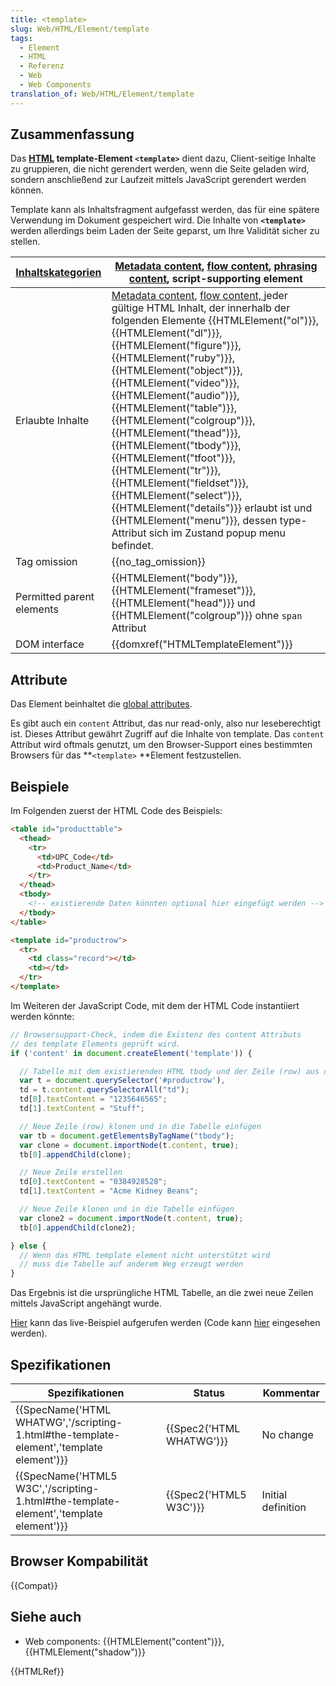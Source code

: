 ```yaml
---
title: <template>
slug: Web/HTML/Element/template
tags:
  - Element
  - HTML
  - Referenz
  - Web
  - Web Components
translation_of: Web/HTML/Element/template
---
```

## Zusammenfassung

Das **[HTML](/de/docs/Web/HTML) template-Element `<template>`** dient dazu, Client-seitige Inhalte zu gruppieren, die nicht gerendert werden, wenn die Seite geladen wird, sondern anschließend zur Laufzeit mittels JavaScript gerendert werden können.

Template kann als Inhaltsfragment aufgefasst werden, das für eine spätere Verwendung im Dokument gespeichert wird. Die Inhalte von **`<template>`** werden allerdings beim Laden der Seite geparst, um Ihre Validität sicher zu stellen.

| [Inhaltskategorien](/de/docs/Web/HTML/Content_categories "HTML/Content_categories") | [Metadata content](/de/docs/Web/HTML/Content_categories#Metadata_content), [flow content](/de/docs/Web/HTML/Content_categories#Flow_content), [phrasing content](/de/docs/Web/Guide/HTML/Content_categories#Phrasing_content), script-supporting element                                                                                                                                                                                                                                                                                                                                                                                                                                                                                                                                                                                                                                 |
| ----------------------------------------------------------------------------------- | ---------------------------------------------------------------------------------------------------------------------------------------------------------------------------------------------------------------------------------------------------------------------------------------------------------------------------------------------------------------------------------------------------------------------------------------------------------------------------------------------------------------------------------------------------------------------------------------------------------------------------------------------------------------------------------------------------------------------------------------------------------------------------------------------------------------------------------------------------------------------------------------- |
| Erlaubte Inhalte                                                                    | [Metadata content](/de/docs/Web/HTML/Content_categories#Metadata_content), [flow content, ](/de/docs/Web/HTML/Content_categories#Flow_content)jeder gültige HTML Inhalt, der innerhalb der folgenden Elemente {{HTMLElement("ol")}}, {{HTMLElement("dl")}}, {{HTMLElement("figure")}}, {{HTMLElement("ruby")}}, {{HTMLElement("object")}}, {{HTMLElement("video")}}, {{HTMLElement("audio")}}, {{HTMLElement("table")}}, {{HTMLElement("colgroup")}}, {{HTMLElement("thead")}}, {{HTMLElement("tbody")}}, {{HTMLElement("tfoot")}}, {{HTMLElement("tr")}}, {{HTMLElement("fieldset")}}, {{HTMLElement("select")}}, {{HTMLElement("details")}} erlaubt ist und {{HTMLElement("menu")}}, dessen type-Attribut sich im Zustand popup menu befindet. |
| Tag omission                                                                        | {{no_tag_omission}}                                                                                                                                                                                                                                                                                                                                                                                                                                                                                                                                                                                                                                                                                                                                                                                                                                                                 |
| Permitted parent elements                                                           | {{HTMLElement("body")}}, {{HTMLElement("frameset")}}, {{HTMLElement("head")}} und {{HTMLElement("colgroup")}} ohne `span` Attribut                                                                                                                                                                                                                                                                                                                                                                                                                                                                                                                                                                                                                                                                                                                   |
| DOM interface                                                                       | {{domxref("HTMLTemplateElement")}}                                                                                                                                                                                                                                                                                                                                                                                                                                                                                                                                                                                                                                                                                                                                                                                                                                             |

## Attribute

Das Element beinhaltet die [global attributes](/de/docs/Web/HTML/Global_attributes).

Es gibt auch ein `content` Attribut, das nur read-only, also nur leseberechtigt ist. Dieses Attribut gewährt Zugriff auf die Inhalte von template. Das `content` Attribut wird oftmals genutzt, um den Browser-Support eines bestimmten Browsers für das **`<template>` **Element festzustellen.

## Beispiele

Im Folgenden zuerst der HTML Code des Beispiels:

```html
<table id="producttable">
  <thead>
    <tr>
      <td>UPC_Code</td>
      <td>Product_Name</td>
    </tr>
  </thead>
  <tbody>
    <!-- existierende Daten könnten optional hier eingefügt werden -->
  </tbody>
</table>

<template id="productrow">
  <tr>
    <td class="record"></td>
    <td></td>
  </tr>
</template>
```

Im Weiteren der JavaScript Code, mit dem der HTML Code instantiiert werden könnte:

```js
// Browsersupport-Check, indem die Existenz des content Attributs
// des template Elements geprüft wird.
if ('content' in document.createElement('template')) {

  // Tabelle mit dem existierenden HTML tbody und der Zeile (row) aus dem template Element instantiieren
  var t = document.querySelector('#productrow'),
  td = t.content.querySelectorAll("td");
  td[0].textContent = "1235646565";
  td[1].textContent = "Stuff";

  // Neue Zeile (row) klonen und in die Tabelle einfügen
  var tb = document.getElementsByTagName("tbody");
  var clone = document.importNode(t.content, true);
  tb[0].appendChild(clone);

  // Neue Zeile erstellen
  td[0].textContent = "0384928528";
  td[1].textContent = "Acme Kidney Beans";

  // Neue Zeile klonen und in die Tabelle einfügen
  var clone2 = document.importNode(t.content, true);
  tb[0].appendChild(clone2);

} else {
  // Wenn das HTML template element nicht unterstützt wird
  // muss die Tabelle auf anderem Weg erzeugt werden
}
```

Das Ergebnis ist die ursprüngliche HTML Tabelle, an die zwei neue Zeilen mittels JavaScript angehängt wurde.

[Hier](http://jsbin.com/qimaw/1/) kann das live-Beispiel aufgerufen werden (Code kann [hier](http://jsbin.com/qimaw/1/edit) eingesehen werden).

## Spezifikationen

| Spezifikationen                                                                                                      | Status                           | Kommentar          |
| -------------------------------------------------------------------------------------------------------------------- | -------------------------------- | ------------------ |
| {{SpecName('HTML WHATWG','/scripting-1.html#the-template-element','template element')}} | {{Spec2('HTML WHATWG')}} | No change          |
| {{SpecName('HTML5 W3C','/scripting-1.html#the-template-element','template element')}}     | {{Spec2('HTML5 W3C')}}     | Initial definition |

## Browser Kompabilität

{{Compat}}

## Siehe auch

- Web components: {{HTMLElement("content")}}, {{HTMLElement("shadow")}}

{{HTMLRef}}
